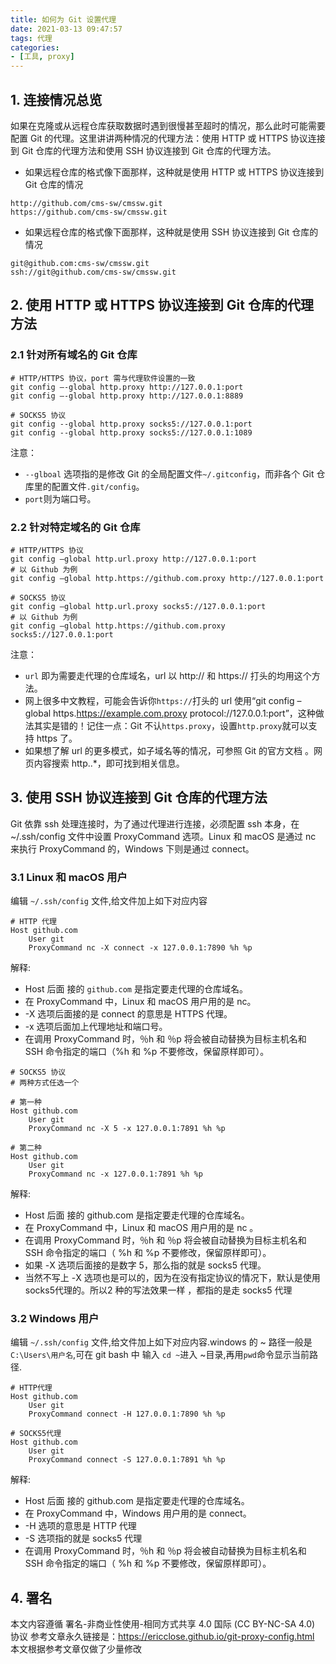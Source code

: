 ```yaml
---
title: 如何为 Git 设置代理
date: 2021-03-13 09:47:57
tags: 代理
categories: 
- [工具, proxy]
---
```


## 1. 连接情况总览

如果在克隆或从远程仓库获取数据时遇到很慢甚至超时的情况，那么此时可能需要配置 Git 的代理。这里讲讲两种情况的代理方法：使用 HTTP 或 HTTPS 协议连接到 Git 仓库的代理方法和使用 SSH 协议连接到 Git 仓库的代理方法。
<!--more-->
- 如果远程仓库的格式像下面那样，这种就是使用 HTTP 或 HTTPS 协议连接到 Git 仓库的情况
```
http://github.com/cms-sw/cmssw.git
https://github.com/cms-sw/cmssw.git
```

- 如果远程仓库的格式像下面那样，这种就是使用 SSH 协议连接到 Git 仓库的情况
```
git@github.com:cms-sw/cmssw.git
ssh://git@github.com/cms-sw/cmssw.git
```

## 2. 使用 HTTP 或 HTTPS 协议连接到 Git 仓库的代理方法
### 2.1 针对所有域名的 Git 仓库
```
# HTTP/HTTPS 协议，port 需与代理软件设置的一致
git config –-global http.proxy http://127.0.0.1:port
git config –-global http.proxy http://127.0.0.1:8889

# SOCKS5 协议
git config --global http.proxy socks5://127.0.0.1:port
git config --global http.proxy socks5://127.0.0.1:1089
```
注意：
- `--glboal` 选项指的是修改 Git 的全局配置文件`~/.gitconfig`，而非各个 Git 仓库里的配置文件`.git/config`。
- `port`则为端口号。

### 2.2 针对特定域名的 Git 仓库
```
# HTTP/HTTPS 协议
git config –global http.url.proxy http://127.0.0.1:port
# 以 Github 为例
git config –global http.https://github.com.proxy http://127.0.0.1:port

# SOCKS5 协议
git config –global http.url.proxy socks5://127.0.0.1:port
# 以 Github 为例
git config –global http.https://github.com.proxy socks5://127.0.0.1:port
```
注意：
- `url` 即为需要走代理的仓库域名，url 以 http:// 和 https:// 打头的均用这个方法。
- 网上很多中文教程，可能会告诉你`https://`打头的 url 使用“git config –global https.https://example.com.proxy protocol://127.0.0.1:port”，这种做法其实是错的！记住一点：Git 不认`https.proxy`，设置`http.proxy`就可以支持 https 了。
- 如果想了解 url 的更多模式，如子域名等的情况，可参照 Git 的官方文档 。网页内容搜索 http.<url>.*，即可找到相关信息。

## 3. 使用 SSH 协议连接到 Git 仓库的代理方法
Git 依靠 ssh 处理连接时，为了通过代理进行连接，必须配置 ssh 本身，在 ~/.ssh/config 文件中设置 ProxyCommand 选项。Linux 和 macOS 是通过 nc 来执行 ProxyCommand 的，Windows 下则是通过 connect。

### 3.1 Linux 和 macOS 用户
编辑 `~/.ssh/config` 文件,给文件加上如下对应内容
```
# HTTP 代理
Host github.com
    User git
    ProxyCommand nc -X connect -x 127.0.0.1:7890 %h %p
```
解释:
- Host 后面 接的 `github.com` 是指定要走代理的仓库域名。
- 在 ProxyCommand 中，Linux 和 macOS 用户用的是 nc。
- -X 选项后面接的是 connect 的意思是 HTTPS 代理。
- -x 选项后面加上代理地址和端口号。
- 在调用 ProxyCommand 时，％h 和 ％p 将会被自动替换为目标主机名和 SSH 命令指定的端口（%h 和 %p 不要修改，保留原样即可）。

```
# SOCKS5 协议
# 两种方式任选一个

# 第一种
Host github.com
    User git
    ProxyCommand nc -X 5 -x 127.0.0.1:7891 %h %p
    
# 第二种
Host github.com
    User git
    ProxyCommand nc -x 127.0.0.1:7891 %h %p
```
解释:
- Host 后面 接的 github.com 是指定要走代理的仓库域名。
- 在 ProxyCommand 中，Linux 和 macOS 用户用的是 nc 。
- 在调用 ProxyCommand 时，％h 和 ％p 将会被自动替换为目标主机名和 SSH 命令指定的端口（ %h 和 %p 不要修改，保留原样即可）。
- 如果 -X 选项后面接的是数字 5，那么指的就是 socks5 代理。
- 当然不写上 -X 选项也是可以的，因为在没有指定协议的情况下，默认是使用socks5代理的。所以2 种的写法效果一样 ，都指的是走 socks5 代理

###  3.2 Windows 用户
编辑 `~/.ssh/config` 文件,给文件加上如下对应内容.windows 的 ~ 路径一般是`C:\Users\用户名`,可在 git bash 中 输入 `cd ~`进入 ~目录,再用`pwd`命令显示当前路径.
```
# HTTP代理
Host github.com
    User git
    ProxyCommand connect -H 127.0.0.1:7890 %h %p
    
# SOCKS5代理
Host github.com
    User git
    ProxyCommand connect -S 127.0.0.1:7891 %h %p
```
解释:
- Host 后面 接的 github.com 是指定要走代理的仓库域名。
- 在 ProxyCommand 中，Windows 用户用的是 connect。
- -H 选项的意思是 HTTP 代理
- -S 选项指的就是 socks5 代理
- 在调用 ProxyCommand 时，％h 和 ％p 将会被自动替换为目标主机名和 SSH 命令指定的端口（ %h 和 %p 不要修改，保留原样即可）。

## 4. 署名
本文内容遵循 署名-非商业性使用-相同方式共享 4.0 国际 (CC BY-NC-SA 4.0) 协议
参考文章永久链接是：https://ericclose.github.io/git-proxy-config.html
本文根据参考文章仅做了少量修改